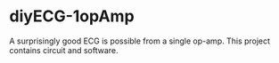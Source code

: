 # diyECG-1opAmp
A surprisingly good ECG is possible from a single op-amp. This project contains circuit and software.
